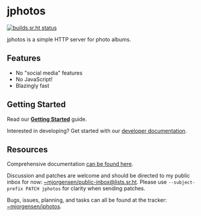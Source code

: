 # jphotos

[![builds.sr.ht
status](https://builds.sr.ht/~mjorgensen/jphotos.svg)](https://builds.sr.ht/~mjorgensen/jphotos?)

jphotos is a simple HTTP server for photo albums.

## Features

* No "social media" features
* No JavaScript!
* Blazingly fast

## Getting Started

Read our [**Getting Started**][getting-started] guide.

Interested in developing? Get started with our [developer documentation][dev-docs].

[getting-started]:https://man.sr.ht/~mjorgensen/jphotos/getting_started.md
[dev-docs]:https://man.sr.ht/~mjorgensen/jphotos/developer/getting_started.md

## Resources

Comprehensive documentation [can be found here][man].

Discussion and patches are welcome and should be directed to my public
inbox for now: [~mjorgensen/public-inbox@lists.sr.ht][lists]. Please use
`--subject-prefix PATCH jphotos` for clarity when sending
patches.

Bugs, issues, planning, and tasks can all be found at the tracker: 
[~mjorgensen/jphotos][todo].

[man]: https://man.sr.ht/~mjorgensen/jphotos
[lists]: https://lists.sr.ht/~mjorgensen/jphotos
[todo]: https://todo.sr.ht./~mjorgensen/jphotos
